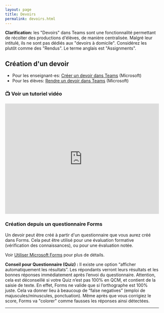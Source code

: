 ```yaml
---
layout: page
title: Devoirs
permalink: devoirs.html
---
```


**Clarification:** les "Devoirs" dans Teams sont une fonctionnalité permettant de récolter des productions d'élèves, de manière centralisée. Malgré leur intitulé, ils ne sont pas dédiés aux "devoirs à domicile". Considérez les plutôt comme des "Rendus". Le terme anglais est "Assignments".

## Création d'un devoir

- Pour les enseignant-es: [Créer un devoir dans Teams](https://support.microsoft.com/fr-fr/topic/cr%C3%A9er-un-devoir-dans-microsoft-teams-23c128d0-ec34-4691-9511-661fba8599be) (Microsoft)
- Pour les élèves: [Rendre un devoir dans Teams](https://support.microsoft.com/fr-fr/topic/rendre-un-devoir-dans-microsoft-teams-e25f383a-b747-4a0b-b6d5-a2845a52092b) (Microsoft)

### 📺 Voir un tutoriel vidéo

<iframe width="100%" style="aspect-ratio:16/9" src="https://eduvaud.sharepoint.com/sites/ERACOM_ID_Teams/_layouts/15/embed.aspx?UniqueId=869c618e-9bba-450e-b135-461f3bbd8e61&embed=%7B%22hvm%22%3Atrue%2C%22ust%22%3Atrue%7D&referrer=StreamWebApp&referrerScenario=EmbedDialog.Create" width="640" height="360" frameborder="0" scrolling="no" allowfullscreen title="Teams creer un devoir.mp4"></iframe>

### Création depuis un questionnaire Forms

Un devoir peut être créé à partir d'un questionnaire que vous aurez créé dans Forms. Cela peut être utilisé pour une évaluation formative (vérification des connaissances), ou pour une évaluation notée.

Voir [Utiliser Microsoft Forms](https://eduvaud.sharepoint.com/:w:/s/ERACOM_ID_Teams/Ef69JVM9wzVOmf2SYBAuV74B2XvIuB8rleZosU2id4bg-Q?e=qFzuCc) pour plus de détails.

**Conseil pour Questionnaire (Quiz) :** Il existe une option “afficher automatiquement les résultats”. Les répondants verront leurs résultats et les bonnes réponses immédiatement après l’envoi du questionnaire. Attention, cela est déconseillé si votre Quiz n’est pas 100% en QCM, et contient de la saisie de texte. En effet, Forms ne valide que si l’orthographe est 100% juste. Cela va donner lieu à beaucoup de “false negatives” (emploi de majuscules/minuscules, ponctuation). Même après que vous corrigiez le score, Forms va "colorer" comme fausses les réponses ainsi détectées.


***
<!--
Utiliser les barèmes : documentation à créer.

Accéder aux fichiers joints. 

Il est possible de trouver et télécharger tous les fichiers joints, en passant par Sharepoint.
-->
